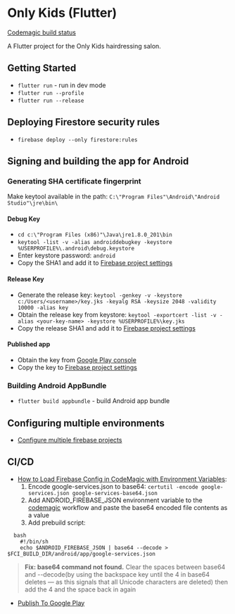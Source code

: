 # Only Kids (Flutter)

[Codemagic build status](https://api.codemagic.io/apps/5d713c68166ac9000c357197/5d713c68166ac9000c357196/status_badge.svg)

A Flutter project for the Only Kids hairdressing salon.

## Getting Started
* `flutter run` - run in dev mode
* `flutter run --profile`
* `flutter run --release`

## Deploying Firestore security rules
* `firebase deploy --only firestore:rules`

## Signing and building the app for Android
### Generating SHA certificate fingerprint
Make keytool available in the path: `C:\"Program Files"\Android\"Android Studio"\jre\bin\`
#### Debug Key
* `cd c:\"Program Files (x86)"\Java\jre1.8.0_201\bin`
* `keytool -list -v -alias androiddebugkey -keystore %USERPROFILE%\.android\debug.keystore`
* Enter keystore password: `android`
* Copy the SHA1 and add it to [Firebase project settings](https://console.firebase.google.com/project/only-kids/settings/general/android:by.onlykids.flutter_only_kids)

#### Release Key
* Generate the release key:
 `keytool -genkey -v -keystore c:/Users/<username>/key.jks -keyalg RSA -keysize 2048 -validity 10000 -alias key`
* Obtain the release key from keystore: 
 `keytool -exportcert -list -v -alias <your-key-name> -keystore %USERPROFILE%\key.jks`
* Copy the release SHA1 and add it to [Firebase project settings](https://console.firebase.google.com/project/only-kids/settings/general/android:by.onlykids.flutter_only_kids)

#### Published app
* Obtain the key from [Google Play console](https://play.google.com/apps/publish/?account=7861977898292030768#KeyManagementPlace:p=by.onlykids.flutter_only_kids&appid=4975181278845871034)
* Copy the key to [Firebase project settings](https://console.firebase.google.com/project/only-kids/settings/general/android:by.onlykids.flutter_only_kids)


### Building Android AppBundle
* `flutter build appbundle` - build Android app bundle

## Configuring multiple environments
* [Configure multiple firebase projects](https://firebase.google.com/docs/projects/multiprojects#top_of_page)

## CI/CD
* [How to Load Firebase Config in CodeMagic with Environment Variables](https://medium.com/flutter-community/how-to-load-firebase-config-in-codemagic-with-environment-variables-e36e0378b7e6):
  1. Encode google-services.json to base64: `certutil -encode google-services.json google-services-base64.json`
  1. Add ANDROID_FIREBASE_JSON environment variable to the [codemagic](https://codemagic.io) workflow and paste the base64 encoded file contents as a value
  1. Add prebuild script:
```
  bash
    #!/bin/sh
    echo $ANDROID_FIREBASE_JSON | base64 --decode > $FCI_BUILD_DIR/android/app/google-services.json
```

  > **Fix: base64 command not found.** Clear the spaces between base64 and --decode(by using the backspace key until the 4 in base64 deletes — as this signals that all Unicode characters are deleted) then add the 4 and the space back in again
* [Publish To Google Play](https://docs.codemagic.io/publishing/publishing-to-google-play/)